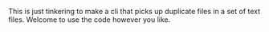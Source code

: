 This is just tinkering to make a cli that picks up duplicate files in a set of text files. Welcome to use the code however you like.
